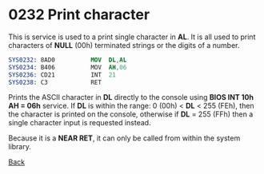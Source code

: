 # 0232 Print character

This is service is used to a print single character in **AL**. It is all used to print characters of **NULL** (00h) terminated strings or the digits of a number.

```nasm
SYS0232: 8AD0          MOV	DL,AL
SYS0234: B406          MOV	AH,06
SYS0236: CD21          INT	21
SYS0238: C3            RET
```

Prints the ASCII character in **DL** directly to the console using **BIOS INT 10h AH = 06h** service. If **DL** is within the range: 0 (00h) < **DL** < 255 (FEh), then the character is printed on the console, otherwise if **DL** = 255 (FFh) then a single character input is requested instead.

Because it is a **NEAR RET**, it can only be called from within the system library.

[Back](../README.md)